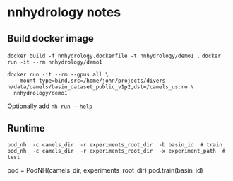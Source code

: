 # nnhydrology notes

## Build docker image

`docker build -f nnhydrology.dockerfile -t nnhydrology/demo1 .`
`docker run -it --rm nnhydrology/demo1`

```
docker run -it --rm --gpus all \
  --mount type=bind,src=/home/john/projects/divers-h/data/camels/basin_dataset_public_v1p2,dst=/camels_us:ro \
  nnhydrology/demo1
```
Optionally add `nh-run --help`


## Runtime


`pod_nh  -c camels_dir  -r experiments_root_dir  -b basin_id  # train`
`pod_nh  -c camels_dir  -r experiments_root_dir  -x experiment_path  # test`


pod = PodNH(camels_dir, experiments_root_dir)
pod.train(basin_id)
